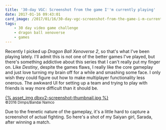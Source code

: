 ```yaml
---
title: '30-day VGC: Screenshot from the game I''m currently playing'
date: 2017-01-16 09:43:01
card_image: /2017/01/16/30-day-vgc-screenshot-from-the-game-i-m-currently-playing/dbxv2-screenshot-thumbnail.jpg
tags:
    - 30 day video game challenge
    - dragon ball xenoverse
    - games
---
```

Recently I picked up _Dragon Ball Xenoverse 2_, so that's what I've been playing lately. I'll admit this is not one of the better games I've played, but there's something addictive about this series that I can't really put my finger on. Like _Destiny_, despite the games flaws, I really like the core gameplay and just love turning my brain off for a while and smashing some face. I only wish they could figure out how to make multiplayer functionality less onerous. The awkward UI for setting up a team and trying to play with friends is way more difficult than it should be.

<p><a href="{% asset_path dbxv2-screenshot.jpg %}" class="fancybox">{% asset_img dbxv2-screenshot-thumbnail.jpg %}</a><br><small>©2016 Dimps/Bandai Namco</small></p>

Due to the frenetic nature of the gameplay, it's a little hard to capture a screenshot of actual fighting. So here's a shot of my Saiyan girl, Sarada, after winning a match.